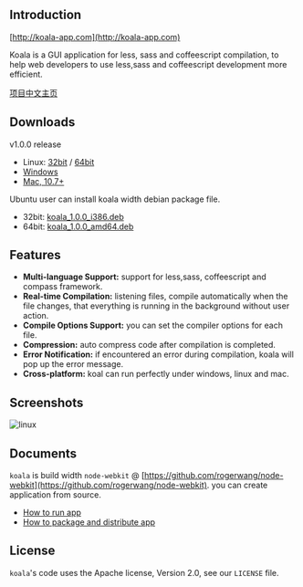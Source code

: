 ## Introduction

[http://koala-app.com](http://koala-app.com)

Koala is a GUI application for less, sass and coffeescript compilation, to help web developers to use less,sass and coffeescript development more efficient.

[项目中文主页](http://koala-app.com/index-zh.html)

## Downloads 
v1.0.0 release

* Linux: [32bit](https://www.amazon.com/clouddrive/share?s=eno84uBQRKomJweZbXX9zA) / [64bit](https://www.amazon.com/clouddrive/share?s=mO0hMTp7RpcmXersHLSF7c)
* [Windows](https://www.amazon.com/clouddrive/share?s=AHJTrkPJQFwkySh0ktL-Gs)
* [Mac, 10.7+](https://www.amazon.com/clouddrive/share?s=P3XFDAajSJYjmpT40Ihg9Q)

Ubuntu user can install koala width debian package file. 

* 32bit: [koala\_1.0.0\_i386.deb](https://www.amazon.com/clouddrive/share?s=jQdMlZ8iQX0l8L9ksdtn6I)
* 64bit: [koala\_1.0.0\_amd64.deb](https://www.amazon.com/clouddrive/share?s=7EnMRNj4Sk4q_2HJ3seZBw)

## Features

* **Multi-language Support:** support for less,sass, coffeescript and compass framework.
* **Real-time Compilation:** listening files, compile automatically when the file changes, that everything is running in the background without user action.
* **Compile Options Support:** you can set the compiler options for each file.
* **Compression:** auto compress code after compilation is completed.
* **Error Notification:** if encountered an error during compilation, koala will pop up the error message.
* **Cross-platform:** koal can run perfectly under windows, linux and mac.

## Screenshots

![linux](http://oklai.github.com/koala/images/screenshots/linux.png)

## Documents

`koala` is build width `node-webkit` @ [https://github.com/rogerwang/node-webkit](https://github.com/rogerwang/node-webkit). you can create application from source.

* [How to run app](https://github.com/rogerwang/node-webkit/wiki/How-to-run-apps)
* [How to package and distribute app](https://github.com/rogerwang/node-webkit/wiki/How-to-package-and-distribute-your-apps)

## License

`koala`'s code uses the Apache license, Version 2.0, see our `LICENSE` file.